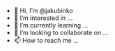 - 👋 Hi, I’m @jakubinko
- 👀 I’m interested in ...
- 🌱 I’m currently learning ...
- 💞️ I’m looking to collaborate on ...
- 📫 How to reach me ...

<!---
jakubinko/jakubinko is a ✨ special ✨ repository because its `README.md` (this file) appears on your GitHub profile.
You can click the Preview link to take a look at your changes.
--->
